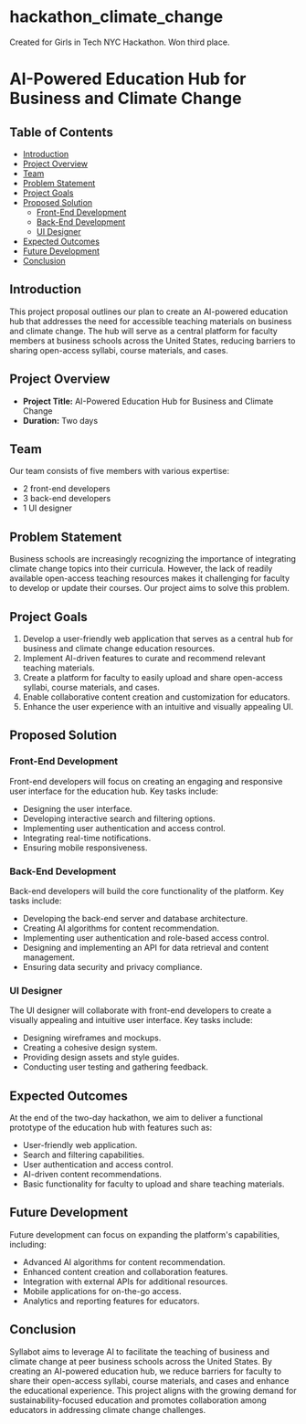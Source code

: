 # hackathon_climate_change
Created for Girls in Tech NYC Hackathon. Won third place. 

# AI-Powered Education Hub for Business and Climate Change

## Table of Contents
- [Introduction](#introduction)
- [Project Overview](#project-overview)
- [Team](#team)
- [Problem Statement](#problem-statement)
- [Project Goals](#project-goals)
- [Proposed Solution](#proposed-solution)
  - [Front-End Development](#front-end-development)
  - [Back-End Development](#back-end-development)
  - [UI Designer](#ui-designer)
- [Expected Outcomes](#expected-outcomes)
- [Future Development](#future-development)
- [Conclusion](#conclusion)

## Introduction
This project proposal outlines our plan to create an AI-powered education hub that addresses the need for accessible teaching materials on business and climate change. The hub will serve as a central platform for faculty members at business schools across the United States, reducing barriers to sharing open-access syllabi, course materials, and cases.

## Project Overview
- **Project Title:** AI-Powered Education Hub for Business and Climate Change
- **Duration:** Two days

## Team
Our team consists of five members with various expertise:
- 2 front-end developers
- 3 back-end developers
- 1 UI designer

## Problem Statement
Business schools are increasingly recognizing the importance of integrating climate change topics into their curricula. However, the lack of readily available open-access teaching resources makes it challenging for faculty to develop or update their courses. Our project aims to solve this problem.

## Project Goals
1. Develop a user-friendly web application that serves as a central hub for business and climate change education resources.
2. Implement AI-driven features to curate and recommend relevant teaching materials.
3. Create a platform for faculty to easily upload and share open-access syllabi, course materials, and cases.
4. Enable collaborative content creation and customization for educators.
5. Enhance the user experience with an intuitive and visually appealing UI.

## Proposed Solution
### Front-End Development
Front-end developers will focus on creating an engaging and responsive user interface for the education hub. Key tasks include:
- Designing the user interface.
- Developing interactive search and filtering options.
- Implementing user authentication and access control.
- Integrating real-time notifications.
- Ensuring mobile responsiveness.

### Back-End Development
Back-end developers will build the core functionality of the platform. Key tasks include:
- Developing the back-end server and database architecture.
- Creating AI algorithms for content recommendation.
- Implementing user authentication and role-based access control.
- Designing and implementing an API for data retrieval and content management.
- Ensuring data security and privacy compliance.

### UI Designer
The UI designer will collaborate with front-end developers to create a visually appealing and intuitive user interface. Key tasks include:
- Designing wireframes and mockups.
- Creating a cohesive design system.
- Providing design assets and style guides.
- Conducting user testing and gathering feedback.

## Expected Outcomes
At the end of the two-day hackathon, we aim to deliver a functional prototype of the education hub with features such as:
- User-friendly web application.
- Search and filtering capabilities.
- User authentication and access control.
- AI-driven content recommendations.
- Basic functionality for faculty to upload and share teaching materials.

## Future Development
Future development can focus on expanding the platform's capabilities, including:
- Advanced AI algorithms for content recommendation.
- Enhanced content creation and collaboration features.
- Integration with external APIs for additional resources.
- Mobile applications for on-the-go access.
- Analytics and reporting features for educators.

## Conclusion
Syllabot aims to leverage AI to facilitate the teaching of business and climate change at peer business schools across the United States. By creating an AI-powered education hub, we reduce barriers for faculty to share their open-access syllabi, course materials, and cases and enhance the educational experience. This project aligns with the growing demand for sustainability-focused education and promotes collaboration among educators in addressing climate change challenges.
